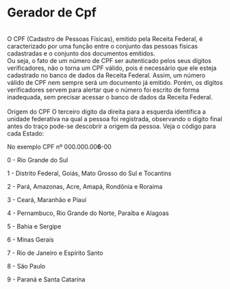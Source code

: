 # Gerador de Cpf
<br>
O CPF (Cadastro de Pessoas Físicas), emitido pela Receita Federal, é caracterizado por uma função entre o conjunto das pessoas físicas cadastradas e o conjunto dos documentos emitidos.
<br>
Ou seja, o fato de um número de CPF ser autenticado pelos seus dígitos verificadores, não o torna um CPF válido, pois é necessário que ele esteja cadastrado no banco de dados da Receita Federal. Assim, um número válido de CPF nem sempre será um documento já emitido. Porém, os dígitos verificadores servem para alertar que o número foi escrito de forma inadequada, sem precisar acessar o banco de dados da Receita Federal.
<br><br>
Origem do CPF
O terceiro dígito da direita para a esquerda identifica a unidade federativa na qual a pessoa foi registrada, observando o dígito final antes do traço pode-se descobrir a origem da pessoa. Veja o código para cada Estado:

No exemplo CPF nº 000.000.00<b>6</b>-00

0 - Rio Grande do Sul

1 - Distrito Federal, Goiás, Mato Grosso do Sul e Tocantins

2 - Pará, Amazonas, Acre, Amapá, Rondônia e Roraima

3 - Ceará, Maranhão e Piauí

4 - Pernambuco, Rio Grande do Norte, Paraíba e Alagoas

5 - Bahia e Sergipe

6 - Minas Gerais

7 - Rio de Janeiro e Espírito Santo

8 - São Paulo

9 - Paraná e Santa Catarina
